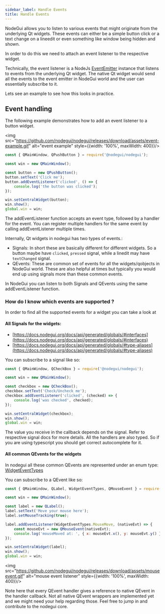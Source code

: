 ```yaml
---
sidebar_label: Handle Events
title: Handle Events
---
```


NodeGui allows you to listen to various events that might originate from the underlying Qt widgets. These events can either be a simple button click or a text change on a lineedit or even something like window being hidden and shown.

In order to do this we need to attach an event listener to the respective widget.

Technically, the event listener is a NodeJs [EventEmitter](https://nodejs.org/api/events.html#events_class_eventemitter) instance that listens to events from the underlying Qt widget. The native Qt widget would send all the events to the event emitter in NodeGui world and the user can essentially subscribe to it.

Lets see an example to see how this looks in practice.

## Event handling

The following example demonstrates how to add an event listener to a button widget.

<img src="https://github.com/nodegui/nodegui/releases/download/assets/event-example.gif" alt="event example" style={{width: '100%', maxWidth: 400}}/>

```javascript
const { QMainWindow, QPushButton } = require('@nodegui/nodegui');

const win = new QMainWindow();

const button = new QPushButton();
button.setText('Click me');
button.addEventListener('clicked', () => {
    console.log('the button was clicked');
});

win.setCentralWidget(button);
win.show();
global.win = win;
```

The addEventListener function accepts an event type, followed by a handler for the event. You can register multiple handlers for the same event by calling addEventListener multiple times.

Internally, Qt widgets in nodegui has two types of events.:

-   Signals: In short these are basically different for different widgets. So a button maybe have `clicked`, `pressed` signal, while a linedit may have `textChanged` signal.
-   QEvents: These are common set of events for all the widgets/qobjects in NodeGui world. These are also helpful at times but typically you would end up using signals more than these common events.

In NodeGui you can listen to both Signals and QEvents using the same addEventListener function.

### How do I know which events are supported ?

In order to find all the supported events for a widget you can take a look at

#### All Signals for the widgets:

-   [https://docs.nodegui.org/docs/api/generated/globals/#interfaces](https://docs.nodegui.org/docs/api/generated/globals/#interfaces)
-   [https://docs.nodegui.org/docs/api/generated/globals/#type-aliases](https://docs.nodegui.org/docs/api/generated/globals/#type-aliases)

You can subscribe to a signal like so:

```javascript
const { QMainWindow, QCheckBox } = require('@nodegui/nodegui');

const win = new QMainWindow();

const checkbox = new QCheckBox();
checkbox.setText('Check/Uncheck me');
checkbox.addEventListener('clicked', (checked) => {
    console.log('was checked', checked);
});

win.setCentralWidget(checkbox);
win.show();
global.win = win;
```

The value you receive in the callback depends on the signal. Refer to respective signal docs for more details. All the handlers are also typed. So if you are using typescript you should get correct autocomplete for it.

#### All common QEvents for the widgets

In nodegui all these common QEvents are represented under an enum type: [WidgetEventTypes](https://docs.nodegui.org/docs/api/generated/enums/widgeteventtypes)

You can subscribe to a QEvent like so:

```javascript
const { QMainWindow, QLabel, WidgetEventTypes, QMouseEvent } = require('@nodegui/nodegui');

const win = new QMainWindow();

const label = new QLabel();
label.setText('Move your mouse here');
label.setMouseTracking(true);

label.addEventListener(WidgetEventTypes.MouseMove, (nativeEvt) => {
    const mouseEvt = new QMouseEvent(nativeEvt);
    console.log('mouseMoved at: ', { x: mouseEvt.x(), y: mouseEvt.y() });
});

win.setCentralWidget(label);
win.show();
global.win = win;
```

<img src="https://github.com/nodegui/nodegui/releases/download/assets/mouseevent.gif" alt="mouse event listener" style={{width: '100%', maxWidth: 400}}/>

Note here that every QEvent handler gives a reference to native QEvent in the handler callback.
Not all native QEvent wrappers are implemented yet and we might need your help regarding those. Feel free to jump in and contribute to the nodegui core.
